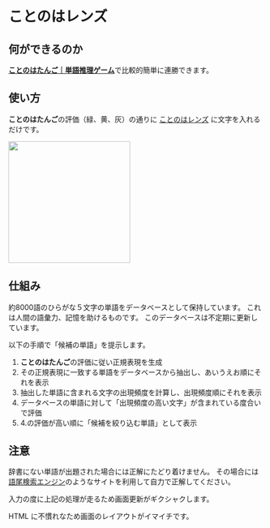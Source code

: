 ことのはレンズ
====

## 何ができるのか

[**ことのはたんご｜単語推理ゲーム**](https://plum-chloride.jp/kotonoha-tango/index.html)で比較的簡単に連勝できます。

## 使い方

**ことのはたんご**の評価（緑、黄、灰）の通りに
[ことのはレンズ](https://sense-n-react.github.io/Kotonoha-Lens/kotonoha.html) に文字を入れるだけです。

<img src="https://sense-n-react.github.io/Kotonoha-Lens/Screenshot.png" width="240px">

## 仕組み

約8000語のひらがな５文字の単語をデータベースとして保持しています。
これは人間の語彙力、記憶を助けるものです。
このデータベースは不定期に更新しています。

以下の手順で「候補の単語」を提示します。

1. **ことのはたんご**の評価に従い正規表現を生成
2. その正規表現に一致する単語をデータベースから抽出し、あいうえお順にそれを表示
3. 抽出した単語に含まれる文字の出現頻度を計算し、出現頻度順にそれを表示
4. データベースの単語に対して「出現頻度の高い文字」が含まれている度合いで評価
5. 4.の評価が高い順に「候補を絞り込む単語」として表示

## 注意

辞書にない単語が出題された場合には正解にたどり着けません。
その場合には [語尾検索エンジン](https://bluesnap.net/gobisearch/)のようなサイトを利用して自力で正解してください。

入力の度に上記の処理が走るため画面更新がギクシャクします。

HTML に不慣れなため画面のレイアウトがイマイチです。
